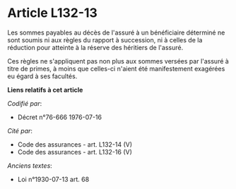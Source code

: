 # Article L132-13

Les sommes payables au décès de l'assuré à un bénéficiaire déterminé ne sont soumis ni aux règles du rapport à succession, ni
à celles de la réduction pour atteinte à la réserve des héritiers de l'assuré.

Ces règles ne s'appliquent pas non plus aux sommes versées par l'assuré à titre de primes, à moins que celles-ci n'aient été
manifestement exagérées eu égard à ses facultés.

**Liens relatifs à cet article**

_Codifié par_:

  - Décret n°76-666 1976-07-16

_Cité par_:

  - Code des assurances - art. L132-14 (V)
  - Code des assurances - art. L132-16 (V)

_Anciens textes_:

  - Loi n°1930-07-13 art. 68
